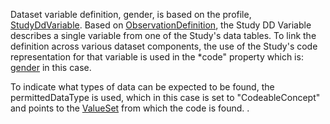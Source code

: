 Dataset variable definition, gender, is based on the profile, [StudyDdVariable](StructureDefinition-study-dd-variable.html). Based on [ObservationDefinition](https://hl7.org/fhir/observationdefinition.html), the Study DD Variable describes a single variable from one of the Study's data tables. To link the definition across various dataset components, the use of the Study's code representation for that variable is used in the *code" property which is: [gender](CodeSystem-example-study-dd-datatable-codesystem-1.html) in this case. 

To indicate what types of data can be expected to be found, the permittedDataType is used, which in this case is set to "CodeableConcept" and points to the [ValueSet](http://hl7.org/fhir/ValueSet/administrative-gender) from which the code is found. .
